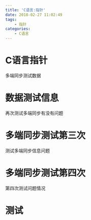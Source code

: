```yaml
---
title: 'C语言:指针'
date: 2018-02-27 11:02:49
tags:
	- 指针
categories:
	- C语言
---
```


# C语言指针

多端同步测试数据

# 数据测试信息

再次测试多端同步有没有问题

# 多端同步测试第三次

测试多端同步信息问题

# 多端同步测试第四次

第四次测试问题情况

# 测试